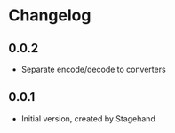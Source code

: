 # Changelog

## 0.0.2
- Separate encode/decode to converters

## 0.0.1

- Initial version, created by Stagehand
